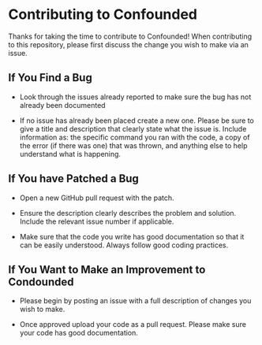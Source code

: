 # Contributing to Confounded

Thanks for taking the time to contribute to Confounded! When contributing to this repository, please first discuss the change you wish to make via an issue.

## If You Find a Bug
* Look through the issues already reported to make sure the bug has not already been documented

* If no issue has already been placed create a new one. Please be sure to give a title and description that clearly state what the issue is. Include information as: the specific command you ran with the code, a copy of the error (if there was one) that was thrown, and anything else to help understand what is happening.

## If You have Patched a Bug
* Open a new GitHub pull request with the patch.

* Ensure the description clearly describes the problem and solution. Include the relevant issue number if applicable.

* Make sure that the code you write has good documentation so that it can be easily understood. Always follow good coding practices.

## If You Want to Make an Improvement to Condounded
* Please begin by posting an issue with a full description of changes you wish to make.

* Once approved upload your code as a pull request. Please make sure your code has good documentation.
